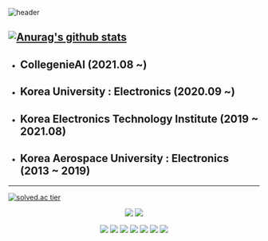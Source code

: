 ![header](https://capsule-render.vercel.app/api?type=waving&color=gradient&customColorList=23&text=YgKim-Grant&height=200&fontSize=100&animation=fadeIn)

[![Anurag's github stats](https://github-readme-stats.vercel.app/api?username=modec28&show_icons=true&theme=gotham)](https://github.com/modec28/github-readme-stats)
---------------------------------------------------------------------------------

- ## CollegenieAI (2021.08 ~)
- ## Korea University : Electronics (2020.09 ~)
- ## Korea Electronics Technology Institute (2019 ~ 2021.08)
- ## Korea Aerospace University : Electronics (2013 ~ 2019)

--------------------------------------------------------------------------------




[![solved.ac tier](http://mazassumnida.wtf/api/v2/generate_badge?boj=ygkim)](https://solved.ac/ygkim)

<div align=center>
<img src="https://img.shields.io/badge/PlayStation-003791?style=flat-square&logo=PlayStation&logoColor=white"/></a>
<img src="https://img.shields.io/badge/Adidas-000000?style=flat-square&logo=Adidas&logoColor=white"/></a>

<img src="https://img.shields.io/badge/C-A8B9CC?style=flat-square&logo=C&logoColor=white"/></a>
<img src="https://img.shields.io/badge/CSharp-239120?style=flat-square&logo=CSharp&logoColor=white"/></a>
<img src="https://img.shields.io/badge/Python-3776AB?style=flat-square&logo=Python&logoColor=white"/></a>
<img src="https://img.shields.io/badge/Java-007396?style=flat-square&logo=Java&logoColor=white"/></a>
<img src="https://img.shields.io/badge/JavaScript-F7DF1E?style=flat-square&logo=JavaScript&logoColor=white"/></a>
<img src="https://img.shields.io/badge/Linux-FCC624?style=flat-square&logo=Linux&logoColor=white"/></a>
<img src="https://img.shields.io/badge/MySQL-4479A1?style=flat-square&logo=MySQL&logoColor=white"/></a>
</div>

